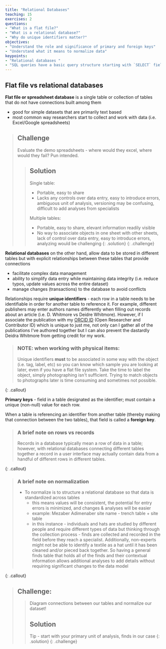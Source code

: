 ```yaml
---
title: "Relational Databases"
teaching: 15
exercises: 2
questions:
- "What is a flat file?"
- "What is a relational database?"
- "Why do unique identifiers matter?"
objectives:
- "Understand the role and significance of primary and foreign keys"
- "Understand what it means to normalize data"
keypoints:
- "Relational databases "
- "SQL queries have a basic query structure starting with `SELECT` field FROM table with additional keywords and criteria that can be used." 
---
```


## Flat file vs relational databases

**Flat file or spreadsheet database** is a single table or collection of tables that do not have connections built among them
* good for simple datasets that are primarily text based
* most common way researchers start to collect and work with data (i.e. Excel/Google spreadsheets)

> ## Challenge
> Evaluate the demo spreadsheets - where would they excel, where would they fail? Pun intended.
>
> > ## Solution
> > Single table:
> > * Portable, easy to share
> > * Lacks any controls over data entry, easy to introduce errors, ambiguous unit of analysis, versioning may be confusing, difficult to add analyses from specialists
> > 
> > Multiple tables:
> > * Portable, easy to share, elevant information readily visible
> > * No way to associate objects in one sheet with other sheets, lack of control over data entry, easy to introduce errors, analyzing would be challenging
> {: .solution}
{: .challenge}


**Relational databases** on the other hand, allow data to be stored in different tables but with explicit relationships between these tables that provide connections
* facilitate complex data management
* ability to simplify data entry while maintaining data integrity (i.e. reduce typos, update values across the entire dataset)
* manage changes (transactions) to the database to avoid conflicts

Relationships require **unique identifiers** - each row in a table needs to be identifiable in order for another table to reference it. For example, different publishers may enter authors names differently when filling out records about an article (i.e. D. Whitmore vs Deidre Whitmore). However, if I associate the publication with my [ORCID ID](https://orcid.org/) (Open Researcher and Contributor ID) which is unique to just me, not only can I gather all of the publications I've authored together but I can also prevent the dastardly Deidra Whitmore from getting credit for my work.

> ### NOTE: when working with physical items:
> 
> Unique identifiers **must** to be associated in some way with the object (i.e. tag, label, etc) so you can know which sample you are looking at later, even if you have a flat file system. Take the time to label the object, simply photographing isn't sufficient. Trying to match objects to photographs later is time consuming and sometimes not possible.
>
{: .callout}

**Primary keys** - field in a table designated as the identifier; must contain a unique (non-null) value for each row. 

When a table is referencing an identifier from another table (thereby making that connection between the two tables), that field is called a **foreign key**.

> ### A brief note on rows vs records
> 
> Records in a database typically mean a row of data in a table; however, with relational databases connecting different tables together a record in a user interface may actually contain data from a handful of different rows in different tables. 
> 
{: .callout}

> ### A brief note on normalization
>
> * To normalize is to structure a relational database so that data is standardized across tables
>     * this means values will be consistent, the potential for entry errors is minimized, and changes & analyses will be easier
>     * example: Mezaber Adimenaber site name - trench table + site table
>     * in this instance - individuals and hats are studied by different people and require different types of data but thinking through the collection process - finds are collected and recorded in the field before they reach a specialist. Additionally, non-experts might not be able to identify a textile as a hat until it has been cleaned and/or pieced back together. So having a general finds table that holds all of the finds and their contextual information allows additional analyses to add details without requiring significant changes to the data model
> 
{: .callout}

> ## Challenge: 
> > Diagram connections between our tables and normalize our dataset!
> > ## Solution
> > Tip - start with your primary unit of analysis, finds in our case
> {: .solution}
{: .challenge}
